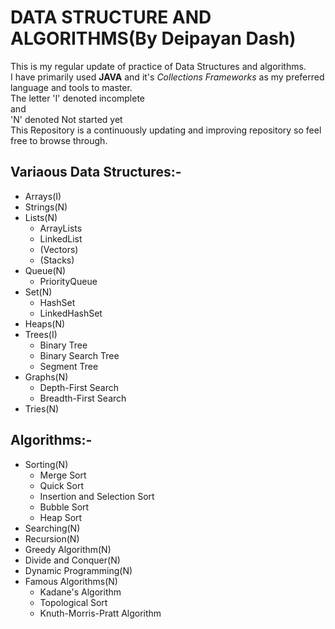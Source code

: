 # DATA STRUCTURE AND ALGORITHMS(By Deipayan Dash)
This is my regular update of practice of Data Structures and algorithms.<br/>I have primarily used **JAVA** and it's *Collections Frameworks* as my preferred language and tools to master.<br/>
The letter 'I' denoted incomplete <br/>
and <br/>
'N' denoted Not started yet<br/>
This Repository is a continuously updating and improving repository so feel free to browse through. 
## Variaous Data Structures:-
* Arrays(I)
* Strings(N)
* Lists(N)
    * ArrayLists
    * LinkedList
    * (Vectors)
    * (Stacks)
* Queue(N)
    * PriorityQueue
* Set(N)
    * HashSet
    * LinkedHashSet
* Heaps(N)
* Trees(I)
    * Binary Tree
    * Binary Search Tree
    * Segment Tree
* Graphs(N)
    * Depth-First Search
    * Breadth-First Search
* Tries(N)

## Algorithms:-
* Sorting(N)
    * Merge Sort
    * Quick Sort
    * Insertion and Selection Sort
    * Bubble Sort
    * Heap Sort
* Searching(N)
* Recursion(N)
* Greedy Algorithm(N)
* Divide and Conquer(N)
* Dynamic Programming(N)
* Famous Algorithms(N)
    * Kadane's Algorithm
    * Topological Sort
    * Knuth-Morris-Pratt Algorithm

